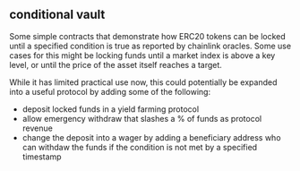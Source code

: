 ## conditional vault

Some simple contracts that demonstrate how ERC20 tokens can be locked until a specified condition is true as reported by chainlink oracles.
Some use cases for this might be locking funds until a market index is above a key level, or until the price of the asset itself reaches a target.

While it has limited practical use now, this could potentially be expanded into a useful protocol by adding some of the following:
- deposit locked funds in a yield farming protocol
- allow emergency withdraw that slashes a % of funds as protocol revenue
- change the deposit into a wager by adding a beneficiary address who can withdaw the funds if the condition is not met by a specified timestamp
